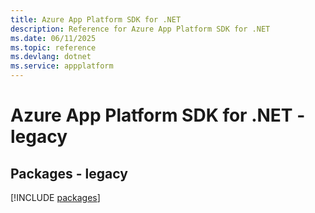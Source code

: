 ```yaml
---
title: Azure App Platform SDK for .NET
description: Reference for Azure App Platform SDK for .NET
ms.date: 06/11/2025
ms.topic: reference
ms.devlang: dotnet
ms.service: appplatform
---
```

# Azure App Platform SDK for .NET - legacy
## Packages - legacy
[!INCLUDE [packages](app-platform-index.md)]
